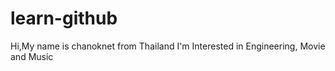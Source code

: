 # learn-github

Hi,My name is chanoknet from Thailand I'm Interested in Engineering, Movie and Music
